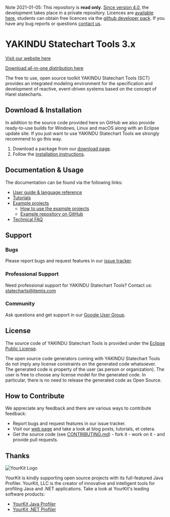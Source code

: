Note 2021-01-05: This repository is **read only**. [Since version 4.0](https://www.itemis.com/en/yakindu/state-machine/documentation/user-guide/release_notes "release notes"), the development takes place in a private repository. Licences are [available here](https://www.itemis.com/en/yakindu/state-machine/licenses "licences"), students can obtain free licences via the [github developer pack](https://info.itemis.com/en/yakindu/state-machine/github-pack "github developer pack"). If you have any bug reports or questions [contact us](https://info.itemis.com/en/yakindu/state-machine/contact "contact").

# YAKINDU Statechart Tools 3.x

[Visit our website here](https://www.itemis.com/en/yakindu/state-machine/ "YAKINDU Statechart Tools website")

[Download all-in-one distribution here](https://info.itemis.com/state-machine/download-yakindu-statechart-tools "YAKINDU Statechart Tools download")

The free to use, open source toolkit YAKINDU Statechart Tools (SCT) provides an integrated modeling environment for the specification and development of reactive, event-driven systems based on the concept of Harel statecharts.

## Download & Installation

In addition to the source code provided here on GitHub we also provide ready-to-use builds for Windows, Linux and macOS along with an Eclipse update site. If you just want to use YAKINDU Statechart Tools we strongly recommend to go this way. 

1. Download a package from our <a href="http://www.statecharts.org/download.html" target="_blank">download page</a>.
2. Follow the <a href="https://www.itemis.com/en/yakindu/state-machine/documentation/user-guide/inst_installing_yakindu_statechart_tools" target="_blank">installation instructions</a>.

## Documentation & Usage
The documentation can be found via the following links:
* [User guide & language reference](https://www.itemis.com/en/yakindu/state-machine/documentation/user-guide)
* [Tutorials](https://www.itemis.com/en/yakindu/state-machine/documentation/tutorials)
* [Example projects](https://www.itemis.com/en/yakindu/state-machine/documentation/examples/)
    * [How to use the example projects](https://www.itemis.com/en/yakindu/state-machine/documentation/user-guide/edit_using_the_example_wizard)
    * [Example repository on GitHub](https://github.com/Yakindu/examples)
* [Technical FAQ](https://www.itemis.com/en/yakindu/state-machine/documentation/technical-faq/)

## Support
### Bugs
Please report bugs and request features in our [issue tracker](https://github.com/Yakindu/statecharts/issues). 

### Professional Support
Need professional support for YAKINDU Statechart Tools? Contact us: statecharts@itemis.com

### Community
Ask questions and get support in our [Google User Group](https://groups.google.com/forum/embed/?place=forum/yakindu-user#!forum/yakindu-user).

## License

The source code of YAKINDU Statechart Tools is provided under the [Eclipse Public License](http://www.eclipse.org/legal/epl-v10.html).

The open source code generators coming with YAKINDU Statechart Tools do not imply any license constraints on the generated code whatsoever. The generated code is property of the user (as person or organization). The user is free to choose any license model for the generated code. In particular, there is no need to release the generated code as Open Source.

## How to Contribute

We appreciate any feedback and there are various ways to contribute feedback:

* Report bugs and request features in our issue tracker.
* Visit our [web page]("http://statecharts.org") and take a look at blog posts, tutorials, et cetera.
* Get the source code (see [CONTRIBUTING.md](CONTRIBUTING.md)) - fork it - work on it - and provide pull requests.

## Thanks
![YourKit Logo](https://www.yourkit.com/images/yklogo.png)

YourKit is kindly supporting open source projects with its full-featured Java Profiler.
YourKit, LLC is the creator of innovative and intelligent tools for profiling
Java and .NET applications. Take a look at YourKit's leading software products:
 * [YourKit Java Profiler](http://www.yourkit.com/java/profiler/index.jsp)
 * [YourKit .NET Profiler](http://www.yourkit.com/.net/profiler/index.jsp")
